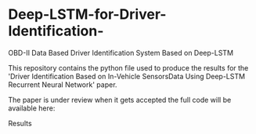 # Deep-LSTM-for-Driver-Identification-
OBD-II Data Based Driver Identification System Based on Deep-LSTM

 This repository contains the python file used to produce the results for the 'Driver Identification Based on In-Vehicle SensorsData Using Deep-LSTM Recurrent Neural Network' paper.

The paper is under review when it gets accepted the full code will be available here:

Results 
